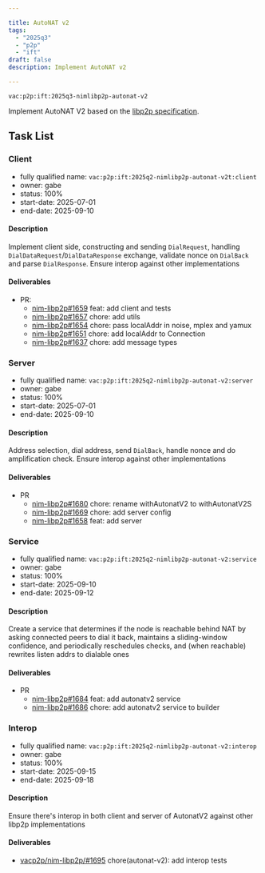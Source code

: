 ```yaml
---

title: AutoNAT v2
tags:
  - "2025q3"
  - "p2p"
  - "ift"
draft: false
description: Implement AutoNAT v2

---
```


`vac:p2p:ift:2025q3-nimlibp2p-autonat-v2`

Implement AutoNAT V2 based on the [libp2p specification](https://github.com/libp2p/specs/blob/master/autonat/autonat-v2.md).

## Task List

### Client

* fully qualified name: `vac:p2p:ift:2025q2-nimlibp2p-autonat-v2t:client`
* owner: gabe
* status: 100%
* start-date: 2025-07-01
* end-date: 2025-09-10

#### Description
Implement client side, constructing and sending `DialRequest`, handling `DialDataRequest`/`DialDataResponse` exchange,
validate nonce on `DialBack` and parse `DialResponse`.
Ensure interop against other implementations

#### Deliverables
- PR:
  - [nim-libp2p#1659](https://github.com/vacp2p/nim-libp2p/pull/1659) feat: add client and tests
  - [nim-libp2p#1657](https://github.com/vacp2p/nim-libp2p/pull/1657) chore: add utils
  - [nim-libp2p#1654](https://github.com/vacp2p/nim-libp2p/pull/1654) chore: pass localAddr in noise, mplex and yamux
  - [nim-libp2p#1651](https://github.com/vacp2p/nim-libp2p/pull/1651) chore: add localAddr to Connection
  - [nim-libp2p#1637](https://github.com/vacp2p/nim-libp2p/pull/1637) chore: add message types

### Server

* fully qualified name: `vac:p2p:ift:2025q2-nimlibp2p-autonat-v2:server`
* owner: gabe
* status: 100%
* start-date: 2025-07-01
* end-date: 2025-09-10

#### Description
Address selection, dial address, send `DialBack`, handle nonce and do amplification check.
Ensure interop against other implementations

#### Deliverables
- PR
  - [nim-libp2p#1680](https://github.com/vacp2p/nim-libp2p/pull/1680) chore: rename withAutonatV2 to withAutonatV2S
  - [nim-libp2p#1669](https://github.com/vacp2p/nim-libp2p/pull/1669) chore: add server config
  - [nim-libp2p#1658](https://github.com/vacp2p/nim-libp2p/pull/1658) feat: add server

### Service

* fully qualified name: `vac:p2p:ift:2025q2-nimlibp2p-autonat-v2:service`
* owner: gabe
* status: 100%
* start-date: 2025-09-10
* end-date: 2025-09-12

#### Description
Create a service that determines if the node is reachable behind NAT by asking connected peers 
to dial it back, maintains a sliding-window confidence, and periodically reschedules checks, 
and (when reachable) rewrites listen addrs to dialable ones

#### Deliverables
- PR
  - [nim-libp2p#1684](https://github.com/vacp2p/nim-libp2p/pull/1684) feat: add autonatv2 service
  - [nim-libp2p#1686](https://github.com/vacp2p/nim-libp2p/pull/1686) chore: add autonatv2 service to builder

### Interop

* fully qualified name: `vac:p2p:ift:2025q2-nimlibp2p-autonat-v2:interop`
* owner: gabe
* status: 100%
* start-date: 2025-09-15
* end-date: 2025-09-18

#### Description
Ensure there's interop in both client and server of AutonatV2 against other libp2p implementations 

#### Deliverables
- [vacp2p/nim-libp2p/#1695](https://github.com/vacp2p/nim-libp2p/pull/1695) chore(autonat-v2): add interop tests